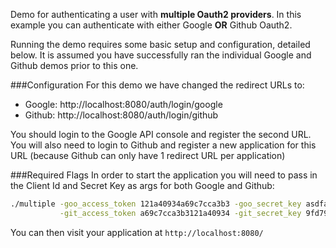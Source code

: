 Demo for authenticating a user with <b>multiple Oauth2 providers</b>. In this example you can authenticate with either Google <b>OR</b> Github Oauth2.

Running the demo requires some basic setup and configuration, detailed below. It is assumed you have successfully ran the individual Google and Github demos prior to this one.

###Configuration
For this demo we have changed the redirect URLs to:

* Google: http://localhost:8080/auth/login/google
* Github: http://localhost:8080/auth/login/github

You should login to the Google API console and register the second URL. You will also need to login to Github and register a new application for this URL (because Github can only have 1 redirect URL per application)

###Required Flags
In order to start the application you will need to pass in the Client Id and Secret Key as args for both Google and Github:

```sh
./multiple -goo_access_token 121a40934a69c7cca3b3 -goo_secret_key asdfasdf234wfsf387s8f79asdfc41f49814k9asdasd \
           -git_access_token a69c7cca3b3121a40934 -git_secret_key 9fd798we87s8f79904abaa91ac1ac41f49814k9asdfs
```

You can then visit your application at `http://localhost:8080/`
